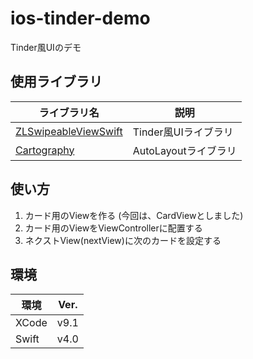 # ios-tinder-demo
Tinder風UIのデモ

## 使用ライブラリ
|ライブラリ名 | 説明 |
|---|----|
|[ZLSwipeableViewSwift](https://github.com/zhxnlai/ZLSwipeableViewSwift) | Tinder風UIライブラリ |
|[Cartography](https://github.com/robb/Cartography) | AutoLayoutライブラリ | 

## 使い方
1. カード用のViewを作る (今回は、CardViewとしました)
2. カード用のViewをViewControllerに配置する
3. ネクストView(nextView)に次のカードを設定する

## 環境
|環境 | Ver. |
|---|----|
| XCode | v9.1|
| Swift | v4.0|
